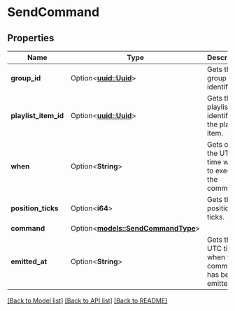 # SendCommand

## Properties

Name | Type | Description | Notes
------------ | ------------- | ------------- | -------------
**group_id** | Option<[**uuid::Uuid**](uuid::Uuid.md)> | Gets the group identifier. | [optional]
**playlist_item_id** | Option<[**uuid::Uuid**](uuid::Uuid.md)> | Gets the playlist identifier of the playing item. | [optional]
**when** | Option<**String**> | Gets or sets the UTC time when to execute the command. | [optional]
**position_ticks** | Option<**i64**> | Gets the position ticks. | [optional]
**command** | Option<[**models::SendCommandType**](SendCommandType.md)> |  | [optional]
**emitted_at** | Option<**String**> | Gets the UTC time when this command has been emitted. | [optional]

[[Back to Model list]](../README.md#documentation-for-models) [[Back to API list]](../README.md#documentation-for-api-endpoints) [[Back to README]](../README.md)


